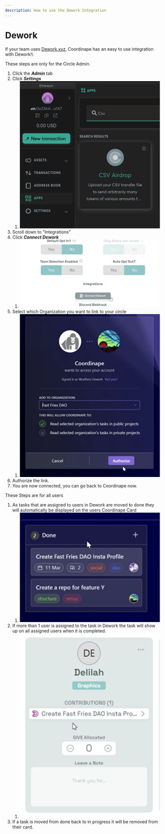 ```yaml
---
description: How to use the Dework Integration
---
```


# Dework

If your team uses [Dework.xyz](https://dework.xyz), Coordinape has an easy to use integration with Dework!\


These steps are only for the Circle Admin.&#x20;

1. Click the _**Admin**_ tab
2. Click _**Settings**_
   1. ![](<../.gitbook/assets/image (2).png>)
3. Scroll down to "Integrations"
4. Click _**Connect Dework**_
   1. ![](<../.gitbook/assets/image (4).png>)
5. Select which Organization you want to link to your circle
   1. ![](<../.gitbook/assets/image (5).png>)
6. Authorize the link.&#x20;
7. You are now connected, you can go back to Coordinape now.

These Steps are for all users

1. As tasks that are assigned to users in Dework are moved to done they will automatically be displayed on the users Coordinape Card
   1. ![](<../.gitbook/assets/image (7).png>)
2. If more than 1 user is assigned to the task in Dework the task will show up on all assigned users when it is completed.&#x20;
   1. ![](<../.gitbook/assets/image (6).png>)
3. If a task is moved from done back to in progress it will be removed from their card.

